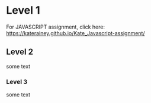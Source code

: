 # Level 1

For JAVASCRIPT assignment, click here: https://katerainey.github.io/Kate_Javascript-assignment/ 

## Level 2

some text

### Level 3

some text 
